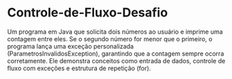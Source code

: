 # Controle-de-Fluxo-Desafio

Um programa em Java que solicita dois números ao usuário e imprime uma contagem entre eles. Se o segundo número for menor que o primeiro, o programa lança uma exceção personalizada (ParametrosInvalidosException), garantindo que a contagem sempre ocorra corretamente. Ele demonstra conceitos como entrada de dados, controle de fluxo com exceções e estrutura de repetição (for).
